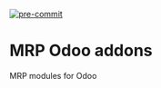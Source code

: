 [![pre-commit](https://github.com/avanzosc/mrp-addons/actions/workflows/pre-commit.yml/badge.svg?branch=16.0)](https://github.com/avanzosc/mrp-addons/actions/workflows/pre-commit.yml)

MRP Odoo addons
===============

MRP modules for Odoo

